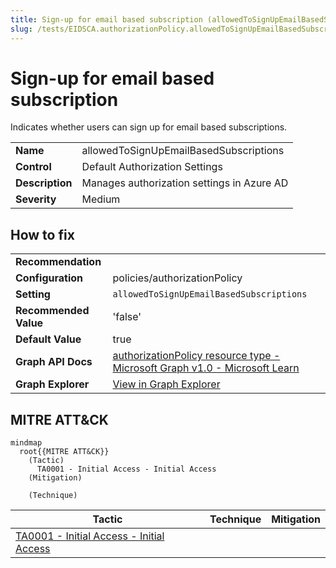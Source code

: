 ```yaml
---
title: Sign-up for email based subscription (allowedToSignUpEmailBasedSubscriptions)
slug: /tests/EIDSCA.authorizationPolicy.allowedToSignUpEmailBasedSubscriptions
---
```


# Sign-up for email based subscription

Indicates whether users can sign up for email based subscriptions.

| | |
|-|-|
| **Name** | allowedToSignUpEmailBasedSubscriptions |
| **Control** | Default Authorization Settings |
| **Description** | Manages authorization settings in Azure AD |
| **Severity** | Medium |

## How to fix
| | |
|-|-|
| **Recommendation** |  |
| **Configuration** | policies/authorizationPolicy |
| **Setting** | `allowedToSignUpEmailBasedSubscriptions` |
| **Recommended Value** | 'false' |
| **Default Value** | true |
| **Graph API Docs** | [authorizationPolicy resource type - Microsoft Graph v1.0 - Microsoft Learn](https://learn.microsoft.com/en-us/graph/api/resources/authorizationpolicy) |
| **Graph Explorer** | [View in Graph Explorer](https://developer.microsoft.com/en-us/graph/graph-explorer?request=policies/authorizationPolicy&method=GET&version=beta&GraphUrl=https://graph.microsoft.com) |


## MITRE ATT&CK

```mermaid
mindmap
  root{{MITRE ATT&CK}}
    (Tactic)
      TA0001 - Initial Access - Initial Access
    (Mitigation)

    (Technique)

```
|Tactic|Technique|Mitigation|
|---|---|---|
|[TA0001 - Initial Access - Initial Access](https://attack.mitre.org/tactics/TA0001)|||

